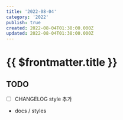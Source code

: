 ```yaml
---
title: '2022-08-04'
category: '2022'
publish: true
created: 2022-08-04T01:38:00.000Z
updated: 2022-08-04T01:38:00.000Z
---
```


# {{ $frontmatter.title }}

## TODO

- [ ] CHANGELOG style 추가
- docs / styles
